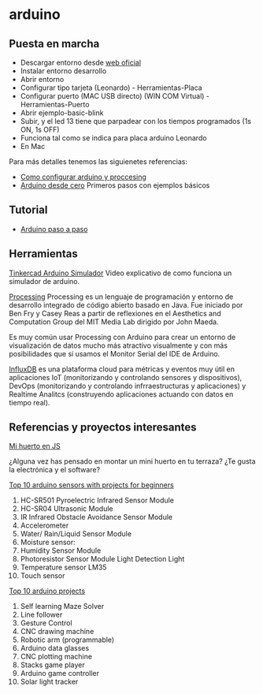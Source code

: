 # arduino

## Puesta en marcha

* Descargar entorno desde [web oficial](https://www.arduino.cc/)
* Instalar entorno desarrollo
* Abrir entorno
* Configurar tipo tarjeta (Leonardo) - Herramientas-Placa
* Configurar puerto (MAC USB directo) (WIN COM Virtual) - Herramientas-Puerto
* Abrir ejemplo-basic-blink
* Subir, y el led 13 tiene que parpadear con los tiempos programados (1s ON, 1s OFF)
* Funciona tal como se indica para placa arduino Leonardo
* En Mac 

Para más detalles tenemos las siguienetes referencias:
* [Como configurar arduino y proccesing](https://www.youtube.com/watch?v=60OrStrrpMk)
* [Arduino desde cero](https://www.youtube.com/watch?v=3BnS59Kg9DE) Primeros pasos con ejemplos básicos

## Tutorial
* [Arduino paso a paso](https://arduinopasoapaso.wordpress.com/)

## Herramientas

[Tinkercad Arduino Simulador](https://www.youtube.com/watch?v=j7KYwDUHn_w) Video explicativo de como funciona un simulador de arduino.

[Processing](https://processing.org/) Processing es un lenguaje de programación y entorno de desarrollo integrado de código abierto basado en Java. Fue iniciado por Ben Fry y Casey Reas a partir de reflexiones en el Aesthetics and Computation Group del MIT Media Lab dirigido por John Maeda.

Es muy común usar Processing con Arduino para crear un entorno de visualización  de datos mucho más atractivo visualmente y con más posibilidades que si usamos el Monitor Serial del IDE de Arduino.

[InfluxDB](https://www.influxdata.com/) es una plataforma cloud para métricas y eventos muy útil en aplicaciones IoT (monitorizando y controlando sensores y dispositivos), DevOps (monitorizando y controlando infrraestructuras y aplicaciones) y Realtime Analitcs (construyendo aplicaciones actuando con datos en tiempo real).

## Referencias y proyectos interesantes

[Mi huerto en JS](https://www.youtube.com/watch?v=0ZxcSi_JHOY&feature=em-subs_digest-vrecs)

¿Alguna vez has pensado en montar un mini huerto en tu terraza? ¿Te gusta la electrónica y el software?

[Top 10 arduino sensors with projects for beginners](https://www.youtube.com/watch?v=cAKnTSJb-SE&feature=em-subs_digest-vrecs)
01. HC-SR501 Pyroelectric Infrared Sensor Module
02. HC-SR04 Ultrasonic Module
03. IR Infrared Obstacle Avoidance Sensor Module
04. Accelerometer
05. Water/ Rain/Liquid Sensor Module
06. Moisture sensor:
07. Humidity Sensor Module
08. Photoresistor Sensor Module Light Detection Light
09. Temperature sensor LM35
10. Touch sensor

[Top 10 arduino projects](https://www.youtube.com/watch?v=0XTcJ5-0u00&feature=em-subs_digest-vrecs)
01. Self learning Maze Solver
02. Line follower
03. Gesture Control
04. CNC drawing machine
05. Robotic arm (programmable)
06. Arduino data glasses
07. CNC plotting machine
08. Stacks game player
09. Arduino game controller
10. Solar light tracker
